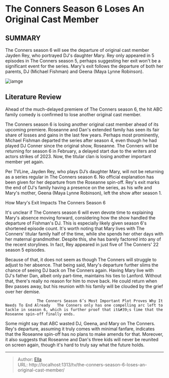 # The Conners Season 6 Loses An Original Cast Member


## SUMMARY 



  The Conners season 6 will see the departure of original cast member Jayden Rey, who portrayed DJ&#39;s daughter Mary.   Rey only appeared in 5 episodes in The Conners season 5, perhaps suggesting her exit won&#39;t be a significant event for the series.   Mary&#39;s exit follows the departure of both her parents, DJ (Michael Fishman) and Geena (Maya Lynne Robinson).  

![iamge](https://static1.srcdn.com/wordpress/wp-content/uploads/2024/01/the-conners-original-cast.jpg)

## Literature Review
Ahead of the much-delayed premiere of The Conners season 6, the hit ABC family comedy is confirmed to lose another original cast member.




The Conners season 6 is losing another original cast member ahead of its upcoming premiere. Roseanne and Dan&#39;s extended family has seen its fair share of losses and gains in the last few years. Perhaps most prominently, Michael Fishman departed the series after season 4, even though he had played DJ Conner since the original show, Roseanne. The Conners will be returning for season 6 in February, a delayed start due to the writers and actors strikes of 2023. Now, the titular clan is losing another important member yet again.




Per TVLine, Jayden Rey, who plays DJ’s daughter Mary, will not be returning as a series regular in The Conners season 6. No official explanation has been given for her departure from the Roseanne spin-off. Rey&#39;s exit marks the end of DJ&#39;s family having a presence on the series, as his wife and Mary&#39;s mother, Geena (Maya Lynne Robinson), left the show after season 1.


 How Mary&#39;s Exit Impacts The Conners Season 6 
          

It&#39;s unclear if The Conners season 6 will even devote time to explaining Mary&#39;s absence moving forward, considering how the show handled the departure of Fishman&#39;s DJ. This is especially likely given season 6&#39;s shortened episode count. It&#39;s worth noting that Mary lives with The Conners&#39; titular family half of the time, while she spends her other days with her maternal grandmother. Despite this, she has barely factored into any of the recent storylines. In fact, Rey appeared in just five of The Conners&#39; 22 season 5 episodes.




Because of that, it does not seem as though The Conners will struggle to adjust to her absence. That being said, Mary&#39;s departure further slims the chance of seeing DJ back on The Conners again. Having Mary live with DJ&#39;s father Dan, albeit only part-time, maintains his ties to Lanford. Without that, there&#39;s really no reason for him to move back. He could return when Bev passes away, but his reunion with his family will be clouded by the grief over her demise.

                  The Conners Season 6’s Most Important Plot Proves Why It Needs To End Already   The Conners only has one compelling arc left to tackle in season 6, which is further proof that it&#39;s time that the Roseanne spin-off finally ends.     

Some might say that ABC wasted DJ, Geena, and Mary on The Conners. Rey&#39;s departure, assuming it truly comes with minimal fanfare, indicates that the Roseanne spin-off has no plans to make amends for that. Moreover, it also suggests that Roseanne and Dan&#39;s three kids will never be reunited on screen again, though it&#39;s hard to truly say what the future holds.






---

> Author: [Ella](https://instagram.hk.cn/)  
> URL: http://localhost:1313/tv/the-conners-season-6-loses-an-original-cast-member/  

